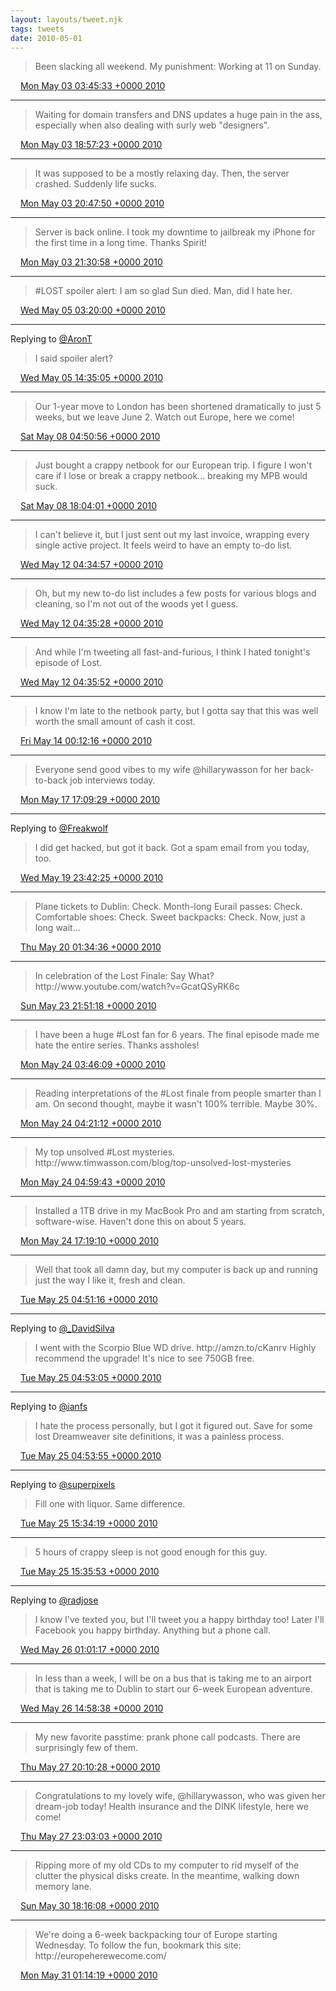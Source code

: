 ```yaml
---
layout: layouts/tweet.njk
tags: tweets
date: 2010-05-01
---
```


> Been slacking all weekend\. My punishment: Working at 11 on Sunday\.

<img src="../../media/tweet.ico" width="12" /> [Mon May 03 03:45:33 +0000 2010](https://twitter.com/timwasson/status/13284986594)

----

> Waiting for domain transfers and DNS updates a huge pain in the ass, especially when also dealing with surly web "designers"\.

<img src="../../media/tweet.ico" width="12" /> [Mon May 03 18:57:23 +0000 2010](https://twitter.com/timwasson/status/13320504845)

----

> It was supposed to be a mostly relaxing day\. Then, the server crashed\. Suddenly life sucks\.

<img src="../../media/tweet.ico" width="12" /> [Mon May 03 20:47:50 +0000 2010](https://twitter.com/timwasson/status/13325165152)

----

> Server is back online\. I took my downtime to jailbreak my iPhone for the first time in a long time\. Thanks Spirit\!

<img src="../../media/tweet.ico" width="12" /> [Mon May 03 21:30:58 +0000 2010](https://twitter.com/timwasson/status/13327008684)

----

> \#LOST spoiler alert: I am so glad Sun died\. Man, did I hate her\.

<img src="../../media/tweet.ico" width="12" /> [Wed May 05 03:20:00 +0000 2010](https://twitter.com/timwasson/status/13402863147)

----

Replying to [@AronT](https://twitter.com/@AronT/status/13407413872)

> I said spoiler alert?

<img src="../../media/tweet.ico" width="12" /> [Wed May 05 14:35:05 +0000 2010](https://twitter.com/timwasson/status/13429654818)

----

> Our 1\-year move to London has been shortened dramatically to just 5 weeks, but we leave June 2\. Watch out Europe, here we come\!

<img src="../../media/tweet.ico" width="12" /> [Sat May 08 04:50:56 +0000 2010](https://twitter.com/timwasson/status/13590917568)

----

> Just bought a crappy netbook for our European trip\. I figure I won't care if I lose or break a crappy netbook\.\.\. breaking my MPB would suck\.

<img src="../../media/tweet.ico" width="12" /> [Sat May 08 18:04:01 +0000 2010](https://twitter.com/timwasson/status/13621589644)

----

> I can't believe it, but I just sent out my last invoice, wrapping every single active project\. It feels weird to have an empty to\-do list\.

<img src="../../media/tweet.ico" width="12" /> [Wed May 12 04:34:57 +0000 2010](https://twitter.com/timwasson/status/13831704081)

----

> Oh, but my new to\-do list includes a few posts for various blogs and cleaning, so I'm not out of the woods yet I guess\.

<img src="../../media/tweet.ico" width="12" /> [Wed May 12 04:35:28 +0000 2010](https://twitter.com/timwasson/status/13831725470)

----

> And while I'm tweeting all fast\-and\-furious, I think I hated tonight's episode of Lost\.

<img src="../../media/tweet.ico" width="12" /> [Wed May 12 04:35:52 +0000 2010](https://twitter.com/timwasson/status/13831742879)

----

> I know I'm late to the netbook party, but I gotta say that this was well worth the small amount of cash it cost\.

<img src="../../media/tweet.ico" width="12" /> [Fri May 14 00:12:16 +0000 2010](https://twitter.com/timwasson/status/13943375543)

----

> Everyone send good vibes to my wife @hillarywasson for her back\-to\-back job interviews today\.

<img src="../../media/tweet.ico" width="12" /> [Mon May 17 17:09:29 +0000 2010](https://twitter.com/timwasson/status/14172779979)

----

Replying to [@Freakwolf](https://twitter.com/BryanJWolford/status/14249128745)

> I did get hacked, but got it back\. Got a spam email from you today, too\.

<img src="../../media/tweet.ico" width="12" /> [Wed May 19 23:42:25 +0000 2010](https://twitter.com/timwasson/status/14324191199)

----

> Plane tickets to Dublin: Check\. Month\-long Eurail passes: Check\. Comfortable shoes: Check\. Sweet backpacks: Check\. Now, just a long wait\.\.\.

<img src="../../media/tweet.ico" width="12" /> [Thu May 20 01:34:36 +0000 2010](https://twitter.com/timwasson/status/14330386202)

----

> In celebration of the Lost Finale: Say What? http://www\.youtube\.com/watch?v\=GcatQSyRK6c

<img src="../../media/tweet.ico" width="12" /> [Sun May 23 21:51:18 +0000 2010](https://twitter.com/timwasson/status/14580871982)

----

> I have been a huge \#Lost fan for 6 years\. The final episode made me hate the entire series\. Thanks assholes\!

<img src="../../media/tweet.ico" width="12" /> [Mon May 24 03:46:09 +0000 2010](https://twitter.com/timwasson/status/14599810500)

----

> Reading interpretations of the \#Lost finale from people smarter than I am\. On second thought, maybe it wasn't 100% terrible\. Maybe 30%\.

<img src="../../media/tweet.ico" width="12" /> [Mon May 24 04:21:12 +0000 2010](https://twitter.com/timwasson/status/14601647986)

----

> My top unsolved \#Lost mysteries\. http://www\.timwasson\.com/blog/top\-unsolved\-lost\-mysteries

<img src="../../media/tweet.ico" width="12" /> [Mon May 24 04:59:43 +0000 2010](https://twitter.com/timwasson/status/14603343022)

----

> Installed a 1TB drive in my MacBook Pro and am starting from scratch, software\-wise\. Haven't done this on about 5 years\.

<img src="../../media/tweet.ico" width="12" /> [Mon May 24 17:19:10 +0000 2010](https://twitter.com/timwasson/status/14636201601)

----

> Well that took all damn day, but my computer is back up and running just the way I like it, fresh and clean\.

<img src="../../media/tweet.ico" width="12" /> [Tue May 25 04:51:16 +0000 2010](https://twitter.com/timwasson/status/14672349036)

----

Replying to [@\_DavidSilva](https://twitter.com/davidsilvaco/status/14636492110)

> I went with the Scorpio Blue WD drive\. http://amzn\.to/cKanrv Highly recommend the upgrade\! It's nice to see 750GB free\.

<img src="../../media/tweet.ico" width="12" /> [Tue May 25 04:53:05 +0000 2010](https://twitter.com/timwasson/status/14672427960)

----

Replying to [@ianfs](https://twitter.com/ianfs/status/14638160231)

> I hate the process personally, but I got it figured out\. Save for some lost Dreamweaver site definitions, it was a painless process\.

<img src="../../media/tweet.ico" width="12" /> [Tue May 25 04:53:55 +0000 2010](https://twitter.com/timwasson/status/14672464412)

----

Replying to [@superpixels](https://twitter.com/superpixels/status/14696934801)

> Fill one with liquor\. Same difference\.

<img src="../../media/tweet.ico" width="12" /> [Tue May 25 15:34:19 +0000 2010](https://twitter.com/timwasson/status/14700314582)

----

> 5 hours of crappy sleep is not good enough for this guy\.

<img src="../../media/tweet.ico" width="12" /> [Tue May 25 15:35:53 +0000 2010](https://twitter.com/timwasson/status/14700409608)

----

Replying to [@radjose](https://twitter.com/RadleyJPhoenix/status/14729400317)

> I know I've texted you, but I'll tweet you a happy birthday too\! Later I'll Facebook you happy birthday\. Anything but a phone call\.

<img src="../../media/tweet.ico" width="12" /> [Wed May 26 01:01:17 +0000 2010](https://twitter.com/timwasson/status/14729593527)

----

> In less than a week, I will be on a bus that is taking me to an airport that is taking me to Dublin to start our 6\-week European adventure\.

<img src="../../media/tweet.ico" width="12" /> [Wed May 26 14:58:38 +0000 2010](https://twitter.com/timwasson/status/14768506831)

----

> My new favorite passtime: prank phone call podcasts\. There are surprisingly few of them\.

<img src="../../media/tweet.ico" width="12" /> [Thu May 27 20:10:28 +0000 2010](https://twitter.com/timwasson/status/14856557321)

----

> Congratulations to my lovely wife, @hillarywasson, who was given her dream\-job today\! Health insurance and the DINK lifestyle, here we come\!

<img src="../../media/tweet.ico" width="12" /> [Thu May 27 23:03:03 +0000 2010](https://twitter.com/timwasson/status/14865155743)

----

> Ripping more of my old CDs to my computer to rid myself of the clutter the physical disks create\. In the meantime, walking down memory lane\.

<img src="../../media/tweet.ico" width="12" /> [Sun May 30 18:16:08 +0000 2010](https://twitter.com/timwasson/status/15056921035)

----

> We're doing a 6\-week backpacking tour of Europe starting Wednesday\. To follow the fun, bookmark this site: http://europeherewecome\.com/

<img src="../../media/tweet.ico" width="12" /> [Mon May 31 01:14:19 +0000 2010](https://twitter.com/timwasson/status/15075946626)